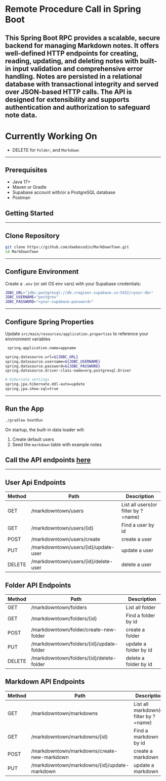 
# Remote Procedure Call in Spring Boot

This Spring Boot RPC provides a scalable, secure backend for managing Markdown notes. It offers well-defined HTTP endpoints for creating, reading, updating, and deleting notes with built-in input validation and comprehensive error handling. Notes are persisted in a relational database with transactional integrity and served over JSON-based HTTP calls. The API is designed for extensibility and supports authentication and authorization to safeguard note data.
---
# Currently Working On
- DELETE  for `Folder`, and `Markdown`
---

## Prerequisites

- Java 17+
- Maven or Gradle
- Supabase account with/or a PostgreSQL database
- Postman


## Getting Started

---
## Clone Repository

```bash
git clone https://github.com/daebecodin/MarkDownTown.git
cd MarkDownTown
```

---
## Configure Environment
Create a `.env` (or set OS env vars) with your Supabase credentials:
```bash
JDBC_URL="jdbc:postgresql://db.<region>.supabase.co:5432/<your-db>"
JDBC_USERNAME="postgres"
JDBC_PASSWORD="<your-supabase-password>"
```

---

## Configure Spring Properties
Update `src/main/resources/application.properties` to reference your environment variables
```bash
 spring.application.name=appname

spring.datasource.url=${JDBC_URL}
spring.datasource.username=${JDBC_USERNAME}
spring.datasource.password=${JDBC_PASSWORD}
spring.datasource.driver-class-name=org.postgresql.Driver

# Hibernate settings
spring.jpa.hibernate.ddl-auto=update
spring.jpa.show-sql=true
```

---

## Run the App
``` bash
./gradlew bootRun
```
On startup, the built-in data loader will:
1. Create default users
2. Seed the `markdown` table with example notes


## Call the API endpoints [here](https://duranddyer.postman.co/workspace/CRUD-tuts~607df803-ba5f-41cd-8498-e958a02c3c8a/collection/44811802-a2094595-7899-4060-9237-909f75982096?action=share&creator=44811802&active-environment=44811802-d9bbb7dd-2366-4165-9512-ebbb8ba765b9)
---
## User Api Endpoints

| Method | Path                                 | Description                         |
|--------|--------------------------------------|-------------------------------------|
| GET    | /markdowntown/users                  | List all users(or filter by ?=name) |
| GET    | /markdowntown/users/{id}             | Find a user by id                   |
| POST   | /markdowntown/users/create           | create a user                       |
| PUT    | /markdowntown/users/{id}/update-user | update a user                       |
| DELETE | /markdowntown/users/{id}/delete-user | delete a user                       |


## Folder API Endpoints

| Method | Path                                     | Description           |
|--------|------------------------------------------|-----------------------|
| GET    | /markdowntown/folders                    | List all folder       |
| GET    | /markdowntown/folders/{id}               | Find a folder by id   |
| POST   | /markdowntown/folder/create-new-folder   | create a folder       |
| PUT    | /markdowntown/folders/{id}/update-folder | update a folder by id |
| DELETE | /markdowntown/folders/{id}/delete-folder | delete a folder by id |


## Markdown API Endpoints

| Method | Path                                         | Description                            |
|--------|----------------------------------------------|----------------------------------------|
| GET    | /markdowntown/markdowns                      | List all markdown(or filter by ?=name) |
| GET    | /markdowntown/markdowns/{id}                 | Find a markdown by id                  |
| POST   | /markdowntown/markdowns/create-new-markdown  | create a markdown                      |
| PUT    | /markdowntown/markdowns/{id}/update-markdown | update a markdown                      |
